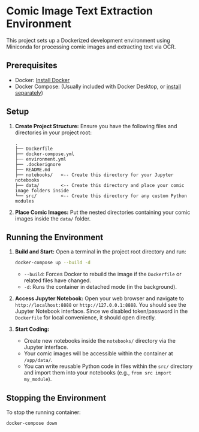 # Comic Image Text Extraction Environment

This project sets up a Dockerized development environment using Miniconda for processing comic images and extracting text via OCR.

## Prerequisites

* Docker: [Install Docker](https://docs.docker.com/get-docker/)
* Docker Compose: (Usually included with Docker Desktop, or [install separately](https://docs.docker.com/compose/install/))

## Setup

1.  **Create Project Structure:**
    Ensure you have the following files and directories in your project root:
    ```
    .
    ├── Dockerfile
    ├── docker-compose.yml
    ├── environment.yml
    ├── .dockerignore
    ├── README.md
    ├── notebooks/   <-- Create this directory for your Jupyter notebooks
    ├── data/        <-- Create this directory and place your comic image folders inside
    └── src/         <-- Create this directory for any custom Python modules
    ```

2.  **Place Comic Images:**
    Put the nested directories containing your comic images inside the `data/` folder.

## Running the Environment

1.  **Build and Start:**
    Open a terminal in the project root directory and run:
    ```bash
    docker-compose up --build -d
    ```
    * `--build`: Forces Docker to rebuild the image if the `Dockerfile` or related files have changed.
    * `-d`: Runs the container in detached mode (in the background).

2.  **Access Jupyter Notebook:**
    Open your web browser and navigate to `http://localhost:8888` or `http://127.0.0.1:8888`. You should see the Jupyter Notebook interface. Since we disabled token/password in the `Dockerfile` for local convenience, it should open directly.

3.  **Start Coding:**
    * Create new notebooks inside the `notebooks/` directory via the Jupyter interface.
    * Your comic images will be accessible within the container at `/app/data/`.
    * You can write reusable Python code in files within the `src/` directory and import them into your notebooks (e.g., `from src import my_module`).

## Stopping the Environment

To stop the running container:
```bash
docker-compose down
